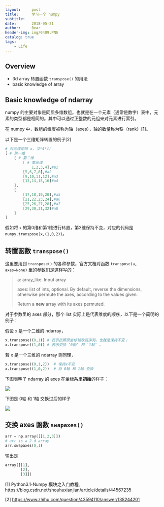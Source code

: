 ```yaml
---
layout:     post                    
title:      学习一个 numpy               
subtitle:     
date:       2018-05-21              
author:     Bear                     
header-img: img/0409.PNG    
catalog: true                       
tags:                              
    - Life
---
```


## Overview

- 3d array 转置函数 `transpose()` 的用法
- basic knowledge of array

## Basic knowledge of ndarray

numpy 的主要对象是同质多维数组。也就是在一个元素（通常是数字）表中，元素的类型都是相同的。其中可以通过正整数的元组来对元素进行索引。

在 numpy 中，数组的维度被称为轴（axes），轴的数量称为秩（rank）[1]。 

以下是一个三维矩阵转置的例子[2]

```python
# 对三维矩阵 x，（2*4*4）
[ # 第一维    
    [ # 第二维
        [ # 第三维
            1,2,3,4],#a1
        [5,6,7,8],#a2
        [9,10,11,12],#a3
        [13,14,15,16]#a4
    ],
    [
        [17,18,19,20],#a5
        [21,22,23,24],#a6
        [25,26,27,28],#a7
        [29,30,31,32]#a8
    ]
]
```

假如将 `x` 的第0维和第1维进行转置，第2维保持不变，对应的代码是 `numpy.transpose(x,(1,0,2))`。

## 转置函数 `transpose()` 

这里要用到 `transpose()` 的各种参数，官方文档对函数 `transpose(a, axes=None)` 里的参数们是这样写的：

> a: array_like. Input array
>
> axes: list of ints, optional. By default, reverse the dimensions, otherwise permute the axes, according to the values given.
>
> Return a **new** array with its axes permuted.

对于参数里的 axes 部分，那个 list 实际上是代表维度的顺序，以下是一个简明的例子：

假设 `x` 是一个二维的 ndarray，

```python
x.transpose((0,1)) # 表示按照原坐标轴改变序列，也就是保持不变；
x.transpose((1,0)) # 表示交换 ‘0轴’ 和 ‘1轴’ 。
```



若 x 是一个三维的 ndarray 则同理，

```python
x.transpose((0,1,2))  # 保持x不变
x.transpose((1,0,2))  # 将 0轴 和 1轴 交换
```



下图表明了 ndarray 的 axes 在坐标系里**初始**的样子：

![](https://img-blog.csdn.net/20171227164240327?watermark/2/text/aHR0cDovL2Jsb2cuY3Nkbi5uZXQvdTAxMjc2MjQxMA==/font/5a6L5L2T/fontsize/400/fill/I0JBQkFCMA==/dissolve/70/gravity/SouthEast)

下图是 0轴 和 1轴 交换过后的样子

![](https://img-blog.csdn.net/20171227164718917?watermark/2/text/aHR0cDovL2Jsb2cuY3Nkbi5uZXQvdTAxMjc2MjQxMA==/font/5a6L5L2T/fontsize/400/fill/I0JBQkFCMA==/dissolve/70/gravity/SouthEast)

## 交换 axes 函数 `swapaxes()` 

```python
arr = np.array([[1,2,3]])
# arr is a 2-d array
arr.swapaxes(0,1)
```

输出是 

```python
array([[1],
       [2],
       [3]])
```







[1] Python3.1-Numpy 模块之入门教程, https://blog.csdn.net/shouhuxianjian/article/details/44567235

[2] https://www.zhihu.com/question/43594110/answer/138244201